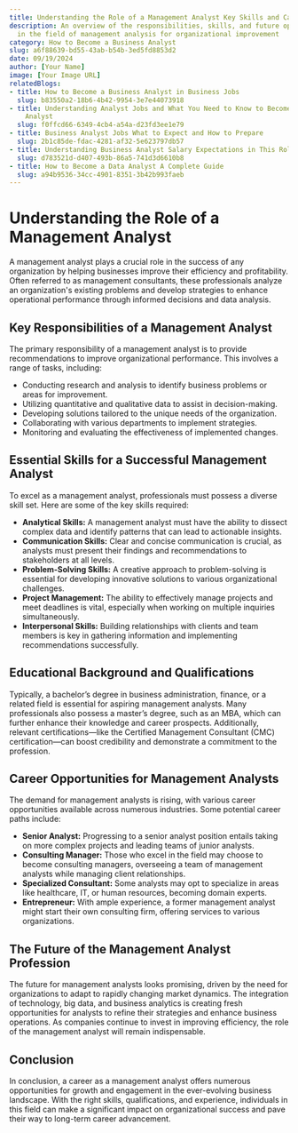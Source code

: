 ```yaml
---
title: Understanding the Role of a Management Analyst Key Skills and Career Opportunities
description: An overview of the responsibilities, skills, and future opportunities
  in the field of management analysis for organizational improvement
category: How to Become a Business Analyst
slug: a6f88639-bd55-43ab-b54b-3ed5fd8853d2
date: 09/19/2024
author: [Your Name]
image: [Your Image URL]
relatedBlogs:
- title: How to Become a Business Analyst in Business Jobs
  slug: b83550a2-18b6-4b42-9954-3e7e44073918
- title: Understanding Analyst Jobs and What You Need to Know to Become a Business
    Analyst
  slug: f0ffcd66-6349-4cb4-a54a-d23fd3ee1e79
- title: Business Analyst Jobs What to Expect and How to Prepare
  slug: 2b1c85de-fdac-4281-af32-5e623797db57
- title: Understanding Business Analyst Salary Expectations in This Role
  slug: d783521d-d407-493b-86a5-741d3d6610b8
- title: How to Become a Data Analyst A Complete Guide
  slug: a94b9536-34cc-4901-8351-3b42b993faeb
---
```


# Understanding the Role of a Management Analyst

A management analyst plays a crucial role in the success of any organization by helping businesses improve their efficiency and profitability. Often referred to as management consultants, these professionals analyze an organization's existing problems and develop strategies to enhance operational performance through informed decisions and data analysis.

## Key Responsibilities of a Management Analyst

The primary responsibility of a management analyst is to provide recommendations to improve organizational performance. This involves a range of tasks, including:

- Conducting research and analysis to identify business problems or areas for improvement.
- Utilizing quantitative and qualitative data to assist in decision-making.
- Developing solutions tailored to the unique needs of the organization.
- Collaborating with various departments to implement strategies.
- Monitoring and evaluating the effectiveness of implemented changes.

## Essential Skills for a Successful Management Analyst

To excel as a management analyst, professionals must possess a diverse skill set. Here are some of the key skills required:

- **Analytical Skills:** A management analyst must have the ability to dissect complex data and identify patterns that can lead to actionable insights.
- **Communication Skills:** Clear and concise communication is crucial, as analysts must present their findings and recommendations to stakeholders at all levels.
- **Problem-Solving Skills:** A creative approach to problem-solving is essential for developing innovative solutions to various organizational challenges.
- **Project Management:** The ability to effectively manage projects and meet deadlines is vital, especially when working on multiple inquiries simultaneously.
- **Interpersonal Skills:** Building relationships with clients and team members is key in gathering information and implementing recommendations successfully.

## Educational Background and Qualifications

Typically, a bachelor’s degree in business administration, finance, or a related field is essential for aspiring management analysts. Many professionals also possess a master’s degree, such as an MBA, which can further enhance their knowledge and career prospects. Additionally, relevant certifications—like the Certified Management Consultant (CMC) certification—can boost credibility and demonstrate a commitment to the profession.

## Career Opportunities for Management Analysts

The demand for management analysts is rising, with various career opportunities available across numerous industries. Some potential career paths include:

- **Senior Analyst:** Progressing to a senior analyst position entails taking on more complex projects and leading teams of junior analysts.
- **Consulting Manager:** Those who excel in the field may choose to become consulting managers, overseeing a team of management analysts while managing client relationships.
- **Specialized Consultant:** Some analysts may opt to specialize in areas like healthcare, IT, or human resources, becoming domain experts.
- **Entrepreneur:** With ample experience, a former management analyst might start their own consulting firm, offering services to various organizations.

## The Future of the Management Analyst Profession

The future for management analysts looks promising, driven by the need for organizations to adapt to rapidly changing market dynamics. The integration of technology, big data, and business analytics is creating fresh opportunities for analysts to refine their strategies and enhance business operations. As companies continue to invest in improving efficiency, the role of the management analyst will remain indispensable.

## Conclusion

In conclusion, a career as a management analyst offers numerous opportunities for growth and engagement in the ever-evolving business landscape. With the right skills, qualifications, and experience, individuals in this field can make a significant impact on organizational success and pave their way to long-term career advancement.